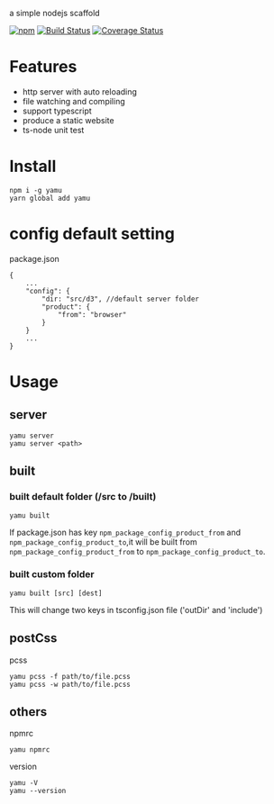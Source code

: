 a simple nodejs scaffold

[![npm](https://img.shields.io/npm/v/yamu.svg)](https://www.npmjs.com/package/yamu)
[![Build Status](https://travis-ci.org/elona2011/yamu-command.svg?branch=master)](https://travis-ci.org/elona2011/yamu-command)
[![Coverage Status](https://coveralls.io/repos/github/elona2011/yamu-command/badge.svg?branch=master)](https://coveralls.io/github/elona2011/yamu-command?branch=master)

# Features

* http server with auto reloading
* file watching and compiling
* support typescript
* produce a static website
* ts-node unit test

# Install

```
npm i -g yamu
yarn global add yamu
```

# config default setting

package.json

```
{
    ...
    "config": {
        "dir: "src/d3", //default server folder
        "product": {
            "from": "browser"
        }
    }
    ...
}
```

# Usage

## server

```
yamu server 
yamu server <path>
```

## built

### built default folder (/src to /built)

```
yamu built
```

If package.json has key ``npm_package_config_product_from`` and ``npm_package_config_product_to``,it will be built from ``npm_package_config_product_from`` to ``npm_package_config_product_to``.

### built custom folder

```
yamu built [src] [dest]
```

This will change two keys in tsconfig.json file ('outDir' and 'include')

## postCss

pcss

```
yamu pcss -f path/to/file.pcss
yamu pcss -w path/to/file.pcss
```

## others

npmrc

```
yamu npmrc
```

version

```
yamu -V
yamu --version
```